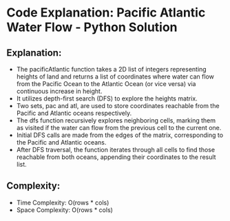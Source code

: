 # Code Explanation: Pacific Atlantic Water Flow - Python Solution

## Explanation:

- The pacificAtlantic function takes a 2D list of integers representing heights of land and returns a list of coordinates where water can flow from the Pacific Ocean to the Atlantic Ocean (or vice versa) via continuous increase in height.
- It utilizes depth-first search (DFS) to explore the heights matrix.
- Two sets, pac and atl, are used to store coordinates reachable from the Pacific and Atlantic oceans respectively.
- The dfs function recursively explores neighboring cells, marking them as visited if the water can flow from the previous cell to the current one.
- Initial DFS calls are made from the edges of the matrix, corresponding to the Pacific and Atlantic oceans.
- After DFS traversal, the function iterates through all cells to find those reachable from both oceans, appending their coordinates to the result list.

## Complexity:
- Time Complexity: O(rows * cols)
- Space Complexity: O(rows * cols)